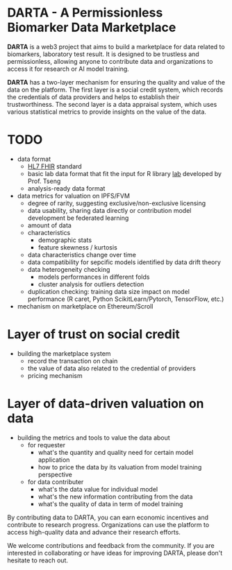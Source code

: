 # DARTA - A Permissionless Biomarker Data Marketplace

**DARTA** is a web3 project that aims to build a marketplace for data related to biomarkers, laboratory test result. It is designed to be trustless and permissionless, allowing anyone to contribute data and organizations to access it for research or AI model training.

**DARTA** has a two-layer mechanism for ensuring the quality and value of the data on the platform. The first layer is a social credit system, which records the credentials of data providers and helps to establish their trustworthiness. The second layer is a data appraisal system, which uses various statistical metrics to provide insights on the value of the data.

# TODO
- data format 
    - [HL7 FHIR](https://hl7.org/fhir/) standard
    - basic lab data format that fit the input for R library [lab](https://github.com/DHLab-TSENG/lab) developed by Prof. Tseng
    - analysis-ready data format
- data metrics for valuation on IPFS/FVM
    - degree of rarity, suggesting exclusive/non-exclusive licensing
    - data usability, sharing data directly or contribution model development be federated learning
    - amount of data
    - characteristics
        - demographic stats
        - feature skewness / kurtosis
    - data characteristics change over time
    - data compatibility for sepcific models identified by data drift theory
    - data heterogeneity checking
        - models performances in different folds
        - cluster analysis for outliers detection
    - duplication checking: training data size impact on model performance (R caret, Python ScikitLearn/Pytorch, TensorFlow, etc.)
- mechanism on marketplace on Ethereum/Scroll


# Layer of trust on social credit
- building the marketplace system 
    - record the transaction on chain
    - the value of data also related to the credential of providers
    - pricing mechanism 

# Layer of data-driven valuation on data
- building the metrics and tools to value the data about
    - for requester
        - what's the quantity and quality need for certain model application
        - how to price the data by its valuation from model training perspective
    - for data contributer
        - what's the data value for individual model
        - what's the new information contributing from the data
        - what's the quality of data in term of model training



By contributing data to DARTA, you can earn economic incentives and contribute to research progress. Organizations can use the platform to access high-quality data and advance their research efforts.

We welcome contributions and feedback from the community. If you are interested in collaborating or have ideas for improving DARTA, please don't hesitate to reach out.
